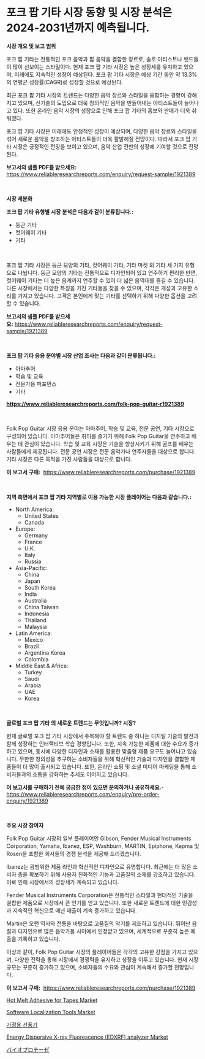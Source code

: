 <p><h1>포크 팝 기타 시장 동향 및 시장 분석은 2024-2031년까지 예측됩니다.</h1></p><p><strong>시장 개요 및 보고 범위</strong></p>
<p><p>포크 팝 기타는 전통적인 포크 음악과 팝 음악을 결합한 장르로, 솔로 아티스트나 밴드들이 많이 선보이는 스타일이다. 현재 포크 팝 기타 시장은 높은 성장세를 유지하고 있으며, 미래에도 지속적인 성장이 예상된다. 포크 팝 기타 시장은 예상 기간 동안 약 13.3%의 연평균 성장률(CAGR)로 성장할 것으로 예상된다. </p><p>최근 포크 팝 기타 시장의 트렌드는 다양한 음악 장르와 스타일을 융합하는 경향이 강해지고 있으며, 신기술의 도입으로 더욱 창의적인 음악을 만들어내는 아티스트들이 늘어나고 있다. 또한 온라인 음악 시장의 성장으로 인해 포크 팝 기타의 홍보와 판매가 더욱 쉬워졌다.</p><p>포크 팝 기타 시장은 미래에도 안정적인 성장이 예상되며, 다양한 음악 장르와 스타일을 섞어 새로운 음악을 창조하는 아티스트들이 더욱 활발해질 전망이다. 따라서 포크 팝 기타 시장은 긍정적인 전망을 보이고 있으며, 음악 산업 전반의 성장에 기여할 것으로 전망된다.</p></p>
<p><strong>보고서의 샘플 PDF를 받으세요:</strong> <a href="https://www.reliableresearchreports.com/enquiry/request-sample/1921389">https://www.reliableresearchreports.com/enquiry/request-sample/1921389</a></p>
<p>&nbsp;</p>
<p><strong>시장 세분화</strong></p>
<p><strong>포크 팝 기타 유형별 시장 분석은 다음과 같이 분류됩니다.:</strong></p>
<p><ul><li>둥근 기타</li><li>컷어웨이 기타</li><li>기타</li></ul></p>
<p>&nbsp;</p>
<p><p>포크 팝 기타 시장은 둥근 모양의 기타, 컷어웨이 기타, 기타 마켓 외 기타 세 가지 유형으로 나뉩니다. 둥근 모양의 기타는 전통적으로 디자인되어 있고 연주하기 편리한 반면, 컷어웨이 기타는 더 높은 음계까지 연주할 수 있어 더 넓은 음역대를 즐길 수 있습니다. 다른 시장에서는 다양한 특징을 가진 기타들을 찾을 수 있으며, 각각은 개성과 고유한 소리를 가지고 있습니다. 고객은 본인에게 맞는 기타를 선택하기 위해 다양한 옵션을 고려할 수 있습니다.</p></p>
<p><strong>보고서의 샘플 PDF를 받으세요:</strong>&nbsp;<a href="https://www.reliableresearchreports.com/enquiry/request-sample/1921389">https://www.reliableresearchreports.com/enquiry/request-sample/1921389</a></p>
<p>&nbsp;</p>
<p><strong> 포크 팝 기타 응용 분야별 시장 산업 조사는 다음과 같이 분류됩니다.:</strong></p>
<p><ul><li>아마추어</li><li>학습 및 교육</li><li>전문가용 퍼포먼스</li><li>기타</li></ul></p>
<p><strong><a href="https://www.reliableresearchreports.com/folk-pop-guitar-r1921389">https://www.reliableresearchreports.com/folk-pop-guitar-r1921389</a></strong></p>
<p>&nbsp;</p>
<p><p>Folk Pop Guitar 시장 응용 분야는 아마추어, 학습 및 교육, 전문 공연, 기타 시장으로 구성되어 있습니다. 아마추어들은 취미를 즐기기 위해 Folk Pop Guitar을 연주하고 배우는 데 관심이 있습니다. 학습 및 교육 시장은 기술을 향상시키기 위해 골프를 배우는 사람들에게 제공됩니다. 전문 공연 시장은 전문 음악가나 연주자들을 대상으로 합니다. 기타 시장은 다른 목적을 가진 사람들을 대상으로 합니다.</p></p>
<p><strong>이 보고서 구매:</strong>&nbsp; <a href="https://www.reliableresearchreports.com/purchase/1921389">https://www.reliableresearchreports.com/purchase/1921389</a></p>
<p>&nbsp;</p>
<p><strong>지역 측면에서 포크 팝 기타 지역별로 이용 가능한 시장 플레이어는 다음과 같습니다.:</strong></p>
<p><ul>
    <li>
        North America:
        <ul>
            <li>United States</li>
            <li>Canada</li>
        </ul>
    </li>
    <li>
        Europe:
        <ul>
            <li>Germany</li>
            <li>France</li>
            <li>U.K.</li>
            <li>Italy</li>
            <li>Russia</li>
        </ul>
    </li>
    <li>
        Asia-Pacific:
        <ul>
            <li>China</li>
            <li>Japan</li>
            <li>South Korea</li>
            <li>India</li>
            <li>Australia</li>
            <li>China Taiwan</li>
            <li>Indonesia</li>
            <li>Thailand</li>
            <li>Malaysia</li>
        </ul>
    </li>
    <li>
        Latin America:
        <ul>
            <li>Mexico</li>
            <li>Brazil</li>
            <li>Argentina Korea</li>
            <li>Colombia</li>
        </ul>
    </li>
    <li>
        Middle East & Africa:
        <ul>
            <li>Turkey</li>
            <li>Saudi</li>
            <li>Arabia</li>
            <li>UAE</li>
            <li>Korea</li>
        </ul>
    </li>
    </ul></p>
<p>&nbsp;</p>
<p><strong>글로벌 포크 팝 기타 의 새로운 트렌드는 무엇입니까? 시장?</strong></p>
<p><p>현재 글로벌 포크 팝 기타 시장에서 주목해야 할 트렌드 중 하나는 디지털 기술의 발전과 함께 성장하는 인터랙티브 학습 경향입니다. 또한, 지속 가능한 제품에 대한 수요가 증가하고 있으며, 동시에 다양한 디자인과 소재를 활용한 맞춤형 제품 요구도 늘어나고 있습니다. 무한한 창의성을 추구하는 소비자들을 위해 혁신적인 기술과 디자인을 결합한 제품들이 더 많이 출시되고 있습니다. 또한, 온라인 쇼핑 및 소셜 미디어 마케팅을 통해 소비자들과의 소통을 강화하는 추세도 이어지고 있습니다.</p></p>
<p><strong>이 보고서를 구매하기 전에 궁금한 점이 있으면 문의하거나 공유하세요.</strong>- <a href="https://www.reliableresearchreports.com/enquiry/pre-order-enquiry/1921389">https://www.reliableresearchreports.com/enquiry/pre-order-enquiry/1921389</a></p>
<p>&nbsp;</p>
<p><strong>주요 시장 참여자</strong></p>
<p><p>Folk Pop Guitar 시장의 일부 플레이어인 Gibson, Fender Musical Instruments Corporation, Yamaha, Ibanez, ESP, Washburn, MARTIN, Epiphone, Kepma 및 Rosen을 포함한 회사들의 경쟁 분석을 제공해 드리겠습니다. </p><p>Ibanez는 광범위한 제품 라인과 혁신적인 디자인으로 유명합니다. 최근에는 더 많은 소비자 층을 확보하기 위해 사용자 친화적인 기능과 고품질의 소재를 강조하고 있습니다. 이로 인해 시장에서의 성장세가 계속되고 있습니다. </p><p>Fender Musical Instruments Corporation은 전통적인 스타일과 현대적인 기술을 결합한 제품으로 시장에서 큰 인기를 얻고 있습니다. 또한 새로운 트렌드에 대한 민감성과 지속적인 혁신으로 매년 매출이 계속 증가하고 있습니다. </p><p>Martin은 오랜 역사와 전통을 바탕으로 고품질의 악기를 제조하고 있습니다. 뛰어난 음질과 디자인으로 많은 음악가들 사이에서 인정받고 있으며, 세계적으로 꾸준히 높은 매출을 기록하고 있습니다. </p><p>이상과 같이, Folk Pop Guitar 시장의 플레이어들은 각각의 고유한 강점을 가지고 있으며, 다양한 전략을 통해 시장에서 경쟁력을 유지하고 성장을 이루고 있습니다. 현재 시장 규모는 꾸준히 증가하고 있으며, 소비자들의 수요와 관심이 계속해서 증가할 전망입니다.</p></p>
<p><strong>이 보고서 구매:</strong>&nbsp;&nbsp;<a href="https://www.reliableresearchreports.com/purchase/1921389">https://www.reliableresearchreports.com/purchase/1921389</a></p>
<p><p><a href="https://shimmer-gardenia-37a.notion.site/Hot-Melt-Adhesive-for-Tapes-Market-Size-and-Market-Trends-Complete-Industry-Overview-2024-to-2031-0cf0e47c9fbb43b68a700921fa3747b3">Hot Melt Adhesive for Tapes Market</a></p><p><a href="https://github.com/luckyshygirl/Market-Research-Report-List-4/blob/main/software-localization-tools-market.md">Software Localization Tools Market</a></p><p><a href="https://github.com/rcabello548/Market-Research-Report-List-1/blob/main/602517548727.md">가정용 선풍기</a></p><p><a href="https://view.publitas.com/reportprime-1/energy-dispersive-x-ray-fluorescence-edxrf-analyzer-market-focuses-on-market-share-size-and-projected-forecast-till-2031/">Energy Dispersive X-ray Fluorescence (EDXRF) analyzer Market</a></p><p><a href="https://github.com/roulaayoub-saad/Market-Research-Report-List-1/blob/main/603381852856.md">バイオプロテーゼ</a></p></p>